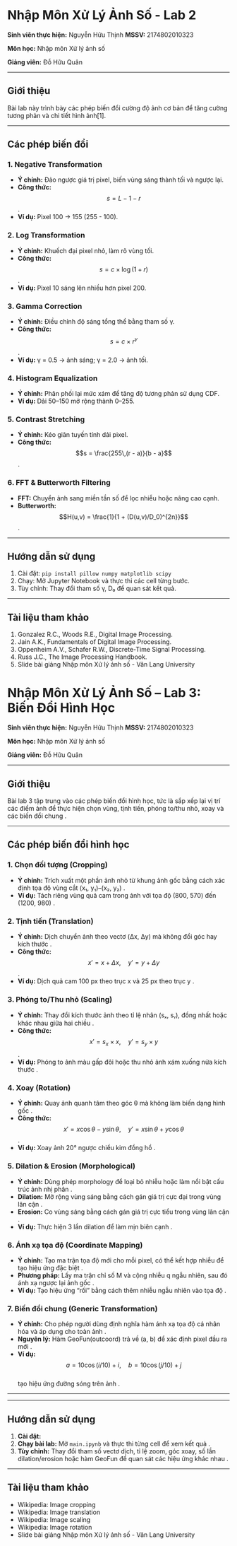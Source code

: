 # Nhập Môn Xử Lý Ảnh Số - Lab 2  

**Sinh viên thực hiện:** Nguyễn Hữu Thịnh **MSSV:** 2174802010323

**Môn học:** Nhập môn Xử lý ảnh số  

**Giảng viên:** Đỗ Hữu Quân

---

## Giới thiệu  
Bài lab này trình bày các phép biến đổi cường độ ảnh cơ bản để tăng cường tương phản và chi tiết hình ảnh[1].

---

## Các phép biến đổi  

### 1. Negative Transformation  
- **Ý chính:** Đảo ngược giá trị pixel, biến vùng sáng thành tối và ngược lại.  
- **Công thức:** $$s = L - 1 - r$$.  
- **Ví dụ:** Pixel 100 → 155 (255 - 100).

### 2. Log Transformation  
- **Ý chính:** Khuếch đại pixel nhỏ, làm rõ vùng tối.  
- **Công thức:** $$s = c \times \log(1 + r)$$.  
- **Ví dụ:** Pixel 10 sáng lên nhiều hơn pixel 200.

### 3. Gamma Correction  
- **Ý chính:** Điều chỉnh độ sáng tổng thể bằng tham số γ.  
- **Công thức:** $$s = c \times r^\gamma$$.  
- **Ví dụ:** γ = 0.5 → ảnh sáng; γ = 2.0 → ảnh tối.

### 4. Histogram Equalization  
- **Ý chính:** Phân phối lại mức xám để tăng độ tương phản sử dụng CDF.  
- **Ví dụ:** Dải 50–150 mở rộng thành 0–255.

### 5. Contrast Stretching  
- **Ý chính:** Kéo giãn tuyến tính dải pixel.  
- **Công thức:** $$s = \frac{255\,(r - a)}{b - a}$$.

### 6. FFT & Butterworth Filtering  
- **FFT:** Chuyển ảnh sang miền tần số để lọc nhiễu hoặc nâng cao cạnh.  
- **Butterworth:** $$H(u,v) = \frac{1}{1 + (D(u,v)/D_0)^{2n}}$$.

---
## Hướng dẫn sử dụng  
1. Cài đặt: `pip install pillow numpy matplotlib scipy`  
2. Chạy: Mở Jupyter Notebook và thực thi các cell từng bước. 
3. Tùy chỉnh: Thay đổi tham số γ, D₀ để quan sát kết quả.

---

## Tài liệu tham khảo  
1. Gonzalez R.C., Woods R.E., Digital Image Processing.  
2. Jain A.K., Fundamentals of Digital Image Processing.  
3. Oppenheim A.V., Schafer R.W., Discrete-Time Signal Processing.  
4. Russ J.C., The Image Processing Handbook.  
5. Slide bài giảng Nhập môn Xử lý ảnh số - Văn Lang University





# Nhập Môn Xử Lý Ảnh Số – Lab 3: Biến Đổi Hình Học 

**Sinh viên thực hiện:** Nguyễn Hữu Thịnh **MSSV:** 2174802010323

**Môn học:** Nhập môn Xử lý ảnh số  

**Giảng viên:** Đỗ Hữu Quân

---

## Giới thiệu 

Bài lab 3 tập trung vào các phép biến đổi hình học, tức là sắp xếp lại vị trí các điểm ảnh để thực hiện chọn vùng, tịnh tiến, phóng to/thu nhỏ, xoay và các biến đổi chung .

---

## Các phép biến đổi hình học 

### 1. Chọn đối tượng (Cropping) 
- **Ý chính:** Trích xuất một phần ảnh nhỏ từ khung ảnh gốc bằng cách xác định tọa độ vùng cắt (x₁, y₁)–(x₂, y₂) .  
- **Ví dụ:** Tách riêng vùng quả cam trong ảnh với tọa độ (800, 570) đến (1200, 980) .

### 2. Tịnh tiến (Translation) 
- **Ý chính:** Dịch chuyển ảnh theo vectơ (Δx, Δy) mà không đổi góc hay kích thước .  
- **Công thức:**  
  $$x' = x + \Delta x,\quad y' = y + \Delta y$$ .  
- **Ví dụ:** Dịch quả cam 100 px theo trục x và 25 px theo trục y .

### 3. Phóng to/Thu nhỏ (Scaling) 
- **Ý chính:** Thay đổi kích thước ảnh theo tỉ lệ nhân (sₓ, sᵧ), đồng nhất hoặc khác nhau giữa hai chiều .  
- **Công thức:**  
  $$x' = s_x \times x,\quad y' = s_y \times y$$ .  
- **Ví dụ:** Phóng to ảnh màu gấp đôi hoặc thu nhỏ ảnh xám xuống nửa kích thước .

### 4. Xoay (Rotation) 
- **Ý chính:** Quay ảnh quanh tâm theo góc θ mà không làm biến dạng hình gốc .  
- **Công thức:**  
  $$x' = x\cos\theta - y\sin\theta,\quad y' = x\sin\theta + y\cos\theta$$ .  
- **Ví dụ:** Xoay ảnh 20° ngược chiều kim đồng hồ .

### 5. Dilation & Erosion (Morphological) 
- **Ý chính:** Dùng phép morphology để loại bỏ nhiễu hoặc làm nổi bật cấu trúc ảnh nhị phân .  
- **Dilation:** Mở rộng vùng sáng bằng cách gán giá trị cực đại trong vùng lân cận .  
- **Erosion:** Co vùng sáng bằng cách gán giá trị cực tiểu trong vùng lân cận .  
- **Ví dụ:** Thực hiện 3 lần dilation để làm mịn biên cạnh .

### 6. Ánh xạ tọa độ (Coordinate Mapping) 
- **Ý chính:** Tạo ma trận tọa độ mới cho mỗi pixel, có thể kết hợp nhiễu để tạo hiệu ứng đặc biệt .  
- **Phương pháp:** Lấy ma trận chỉ số M và cộng nhiễu q ngẫu nhiên, sau đó ánh xạ ngược lại ảnh gốc .  
- **Ví dụ:** Tạo hiệu ứng “rối” bằng cách thêm nhiễu ngẫu nhiên vào tọa độ .

### 7. Biến đổi chung (Generic Transformation) 
- **Ý chính:** Cho phép người dùng định nghĩa hàm ánh xạ tọa độ cá nhân hóa và áp dụng cho toàn ảnh .  
- **Nguyên lý:** Hàm GeoFun(outcoord) trả về (a, b) để xác định pixel đầu ra mới .  
- **Ví dụ:**  
  $$a = 10\cos(i/10)+i,\quad b = 10\cos(j/10)+j$$  
  tạo hiệu ứng đường sóng trên ảnh .

---


---

## Hướng dẫn sử dụng 

1. **Cài đặt:**  
2. **Chạy bài lab:** Mở `main.ipynb` và thực thi từng cell để xem kết quả .  
3. **Tùy chỉnh:** Thay đổi tham số vectơ dịch, tỉ lệ zoom, góc xoay, số lần dilation/erosion hoặc hàm GeoFun để quan sát các hiệu ứng khác nhau .

---

## Tài liệu tham khảo 

- Wikipedia: Image cropping   
- Wikipedia: Image translation   
- Wikipedia: Image scaling   
- Wikipedia: Image rotation  
- Slide bài giảng Nhập môn Xử lý ảnh số - Văn Lang University

